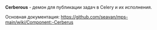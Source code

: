 **Cerberous** - демон для публикации задач в Celery и их исполнения.

Основная документация: https://github.com/seavan/mps-main/wiki/Component:-Cerberus
